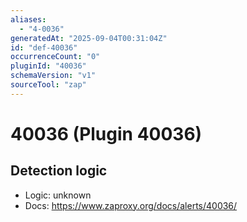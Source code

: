 ```yaml
---
aliases:
  - "4-0036"
generatedAt: "2025-09-04T00:31:04Z"
id: "def-40036"
occurrenceCount: "0"
pluginId: "40036"
schemaVersion: "v1"
sourceTool: "zap"
---
```


# 40036 (Plugin 40036)

## Detection logic

- Logic: unknown
- Docs: https://www.zaproxy.org/docs/alerts/40036/

